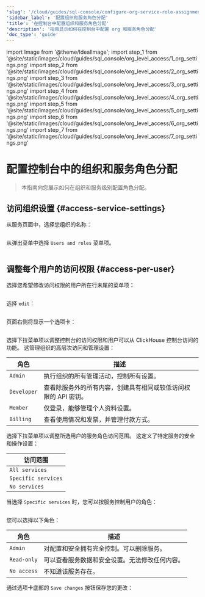 ```yaml
---
'slug': '/cloud/guides/sql-console/configure-org-service-role-assignments'
'sidebar_label': '配置组织和服务角色分配'
'title': '在控制台中配置组织和服务角色分配'
'description': '指南显示如何在控制台中配置 org 和服务角色分配'
'doc_type': 'guide'
---
```


import Image from '@theme/IdealImage';
import step_1 from '@site/static/images/cloud/guides/sql_console/org_level_access/1_org_settings.png'
import step_2 from '@site/static/images/cloud/guides/sql_console/org_level_access/2_org_settings.png'
import step_3 from '@site/static/images/cloud/guides/sql_console/org_level_access/3_org_settings.png'
import step_4 from '@site/static/images/cloud/guides/sql_console/org_level_access/4_org_settings.png'
import step_5 from '@site/static/images/cloud/guides/sql_console/org_level_access/5_org_settings.png'
import step_6 from '@site/static/images/cloud/guides/sql_console/org_level_access/6_org_settings.png'
import step_7 from '@site/static/images/cloud/guides/sql_console/org_level_access/7_org_settings.png'


# 配置控制台中的组织和服务角色分配

> 本指南向您展示如何在组织和服务级别配置角色分配。

<VerticalStepper>

## 访问组织设置 {#access-service-settings}

从服务页面中，选择您组织的名称：

<Image img={step_1} size="md"/>

从弹出菜单中选择 `Users and roles` 菜单项。

<Image img={step_2} size="md"/>

## 调整每个用户的访问权限 {#access-per-user}

选择您希望修改访问权限的用户所在行末尾的菜单项：

<Image img={step_3} size="lg"/>

选择 `edit`：

<Image img={step_4} size="lg"/>

页面右侧将显示一个选项卡：

<Image img={step_5} size="lg"/>

选择下拉菜单项以调整控制台的访问权限和用户可以从 ClickHouse 控制台访问的功能。
这管理组织的高层次访问和管理设置：

| 角色        | 描述                                                                        |
|-------------|-------------------------------------------------------------------------------|
| `Admin`     | 执行组织的所有管理活动，控制所有设置。                                       |
| `Developer` | 查看除服务外的所有内容，创建具有相同或较低访问权限的 API 密钥。               |
| `Member`    | 仅登录，能够管理个人资料设置。                                              |
| `Billing`   | 查看使用情况和发票，并管理付款方式。                                        |

选择下拉菜单项以调整所选用户的服务角色访问范围。
这定义了特定服务的安全和操作设置：

| 访问范围           |
|---------------------|
| `All services`      |
| `Specific services` |
| `No services`       |

当选择 `Specific services` 时，您可以按服务控制用户的角色：

<Image img={step_6} size="md"/>

您可以选择以下角色：

| 角色        | 描述                                                             |
|-------------|-------------------------------------------------------------------|
| `Admin`     | 对配置和安全拥有完全控制。可以删除服务。                         |
| `Read-only` | 可以查看服务数据和安全设置。无法修改任何内容。                  |
| `No access` | 不知道该服务存在。                                             |

通过选项卡底部的 `Save changes` 按钮保存您的更改：

<Image img={step_7} size="md"/>

</VerticalStepper>
